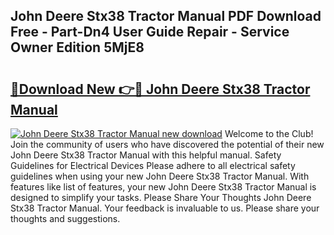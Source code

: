 ## John Deere Stx38 Tractor Manual PDF Download Free - Part-Dn4 User Guide Repair - Service Owner Edition 5MjE8

# <h2><a href="http://bc95363.oget.top/?id=John+Deere+Stx38+Tractor+Manual">🔗Download New 👉🔴 John Deere Stx38 Tractor Manual</a></h2>

[![John Deere Stx38 Tractor Manual new download](https://i.imgur.com/5g1atiW.png)](http://bc95363.oget.top/?id=John+Deere+Stx38+Tractor+Manual)
Welcome to the Club! Join the community of users who have discovered the potential of their new John Deere Stx38 Tractor Manual with this helpful manual. Safety Guidelines for Electrical Devices Please adhere to all electrical safety guidelines when using your new John Deere Stx38 Tractor Manual. With features like list of features, your new John Deere Stx38 Tractor Manual is designed to simplify your tasks. Please Share Your Thoughts John Deere Stx38 Tractor Manual. Your feedback is invaluable to us. Please share your thoughts and suggestions.
